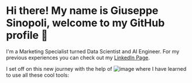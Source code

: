 # Hi there! My name is Giuseppe Sinopoli, welcome to my GitHub profile 👋

I'm a Marketing Specialist turned Data Scientist and AI Engineer. For my previous experiences you can check out my [LinkedIn Page](https://www.linkedin.com/in/giuseppe-sinopoli/).

I set off on this new journey with the help of ![image](https://user-images.githubusercontent.com/84836591/152006925-8d712e15-d6a2-4c33-8470-92978985a435.png) where I have learned to use all these cool tools:




<!--
**GiuseppeSinopoli/GiuseppeSinopoli** is a ✨ _special_ ✨ repository because its `README.md` (this file) appears on your GitHub profile.

Here are some ideas to get you started:

- 🔭 I’m currently working on ...
- 🌱 I’m currently learning ...
- 👯 I’m looking to collaborate on ...
- 🤔 I’m looking for help with ...
- 💬 Ask me about ...
- 📫 How to reach me: ...
- 😄 Pronouns: ...
- ⚡ Fun fact: ...
-->
